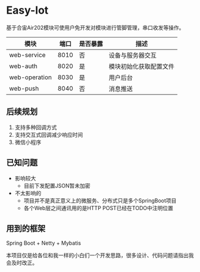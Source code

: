 
Easy-Iot  
====  
  
基于合宙Air202模块可使用户免开发对模块进行管脚管理，串口收发等操作。  
  
  
 |模块|端口|是否暴露|描述   |
 | ------------- | ------------- | -------------  | -------------  |
  |web-service  | 8010 | 否 | 设备与服务器交互   |
 | web-auth  | 8020 | 是 | 模块初始化获取配置文件    |
 | web-operation  | 8030 | 是 | 用户后台   |
  |web-push  | 8040 | 否 | 消息推送   |

**后续规划**
---

 1. 支持多种回调方式
 2. 支持交互式回调减少响应时间
 3. 微信小程序

**已知问题**
---

* 影响较大 
	* 目前下发配置JSON暂未加密
* 不太影响的 
	* 项目并不是真正意义上的微服务、分布式只是多个SpringBoot项目
	* 各个Web层之间通讯用的是HTTP POST已经在TODO中注明位置
	
**用到的框架**
---
Spring Boot + Netty + Mybatis

本项目仅是给各位和我一样的小白们一个开发思路，很多设计、代码问题请指出我会及时改正。
